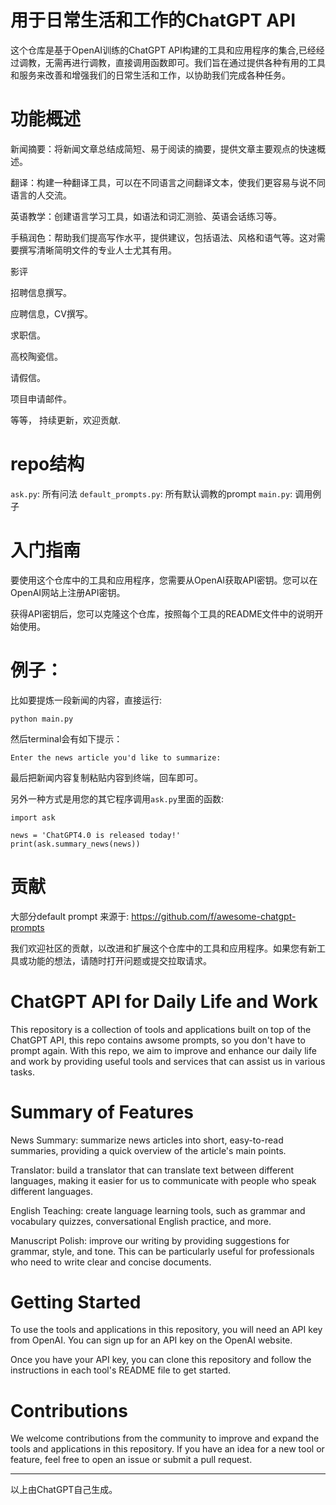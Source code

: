 # 用于日常生活和工作的ChatGPT API

这个仓库是基于OpenAI训练的ChatGPT API构建的工具和应用程序的集合,已经经过调教，无需再进行调教，直接调用函数即可。我们旨在通过提供各种有用的工具和服务来改善和增强我们的日常生活和工作，以协助我们完成各种任务。

# 功能概述

新闻摘要：将新闻文章总结成简短、易于阅读的摘要，提供文章主要观点的快速概述。

翻译：构建一种翻译工具，可以在不同语言之间翻译文本，使我们更容易与说不同语言的人交流。

英语教学：创建语言学习工具，如语法和词汇测验、英语会话练习等。

手稿润色：帮助我们提高写作水平，提供建议，包括语法、风格和语气等。这对需要撰写清晰简明文件的专业人士尤其有用。

影评

招聘信息撰写。

应聘信息，CV撰写。

求职信。

高校陶瓷信。

请假信。

项目申请邮件。


等等， 持续更新，欢迎贡献.

# repo结构

`ask.py`: 所有问法
`default_prompts.py`: 所有默认调教的prompt
`main.py`: 调用例子

# 入门指南

要使用这个仓库中的工具和应用程序，您需要从OpenAI获取API密钥。您可以在OpenAI网站上注册API密钥。

获得API密钥后，您可以克隆这个仓库，按照每个工具的README文件中的说明开始使用。

# 例子：


比如要提炼一段新闻的内容，直接运行:
```
python main.py
```
然后terminal会有如下提示：
```
Enter the news article you'd like to summarize:
``` 
最后把新闻内容复制粘贴内容到终端，回车即可。

另外一种方式是用您的其它程序调用`ask.py`里面的函数:

```
import ask

news = 'ChatGPT4.0 is released today!'
print(ask.summary_news(news))

```


# 贡献
大部分default prompt 来源于: https://github.com/f/awesome-chatgpt-prompts

我们欢迎社区的贡献，以改进和扩展这个仓库中的工具和应用程序。如果您有新工具或功能的想法，请随时打开问题或提交拉取请求。


# ChatGPT API for Daily Life and Work
This repository is a collection of tools and applications built on top of the ChatGPT API, this repo contains awsome prompts, so you don't have to prompt again. With this repo, we aim to improve and enhance our daily life and work by providing useful tools and services that can assist us in various tasks.

# Summary of Features

News Summary: summarize news articles into short, easy-to-read summaries, providing a quick overview of the article's main points.

Translator: build a translator that can translate text between different languages, making it easier for us to communicate with people who speak different languages.

English Teaching: create language learning tools, such as grammar and vocabulary quizzes, conversational English practice, and more.

Manuscript Polish: improve our writing by providing suggestions for grammar, style, and tone. This can be particularly useful for professionals who need to write clear and concise documents.

# Getting Started

To use the tools and applications in this repository, you will need an API key from OpenAI. You can sign up for an API key on the OpenAI website.

Once you have your API key, you can clone this repository and follow the instructions in each tool's README file to get started.

# Contributions

We welcome contributions from the community to improve and expand the tools and applications in this repository. If you have an idea for a new tool or feature, feel free to open an issue or submit a pull request.

----
以上由ChatGPT自己生成。
